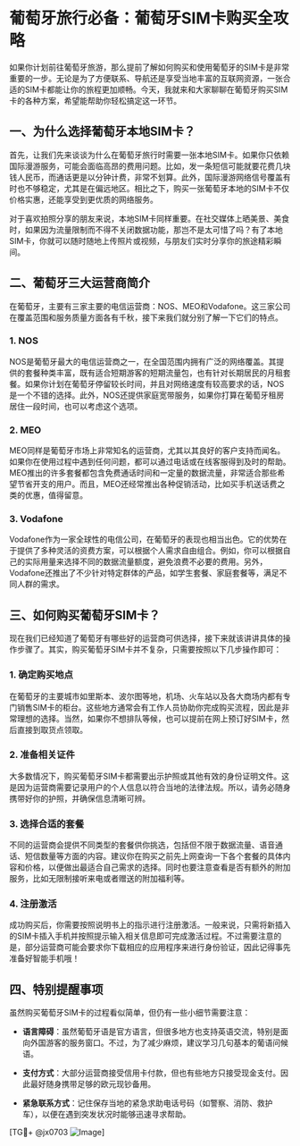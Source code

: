 # 葡萄牙旅行必备：葡萄牙SIM卡购买全攻略

如果你计划前往葡萄牙旅游，那么提前了解如何购买和使用葡萄牙的SIM卡是非常重要的一步。无论是为了方便联系、导航还是享受当地丰富的互联网资源，一张合适的SIM卡都能让你的旅程更加顺畅。今天，我就来和大家聊聊在葡萄牙购买SIM卡的各种方案，希望能帮助你轻松搞定这一环节。

## 一、为什么选择葡萄牙本地SIM卡？

首先，让我们先来谈谈为什么在葡萄牙旅行时需要一张本地SIM卡。如果你只依赖国际漫游服务，可能会面临高昂的费用问题。比如，发一条短信可能就要花费几块钱人民币，而通话更是以分钟计费，非常不划算。此外，国际漫游网络信号覆盖有时也不够稳定，尤其是在偏远地区。相比之下，购买一张葡萄牙本地的SIM卡不仅价格实惠，还能享受到更优质的网络服务。

对于喜欢拍照分享的朋友来说，本地SIM卡同样重要。在社交媒体上晒美景、美食时，如果因为流量限制而不得不关闭数据功能，那岂不是太可惜了吗？有了本地SIM卡，你就可以随时随地上传照片或视频，与朋友们实时分享你的旅途精彩瞬间。

## 二、葡萄牙三大运营商简介

在葡萄牙，主要有三家主要的电信运营商：NOS、MEO和Vodafone。这三家公司在覆盖范围和服务质量方面各有千秋，接下来我们就分别了解一下它们的特点。

### 1. NOS

NOS是葡萄牙最大的电信运营商之一，在全国范围内拥有广泛的网络覆盖。其提供的套餐种类丰富，既有适合短期游客的短期流量包，也有针对长期居民的月租套餐。如果你计划在葡萄牙停留较长时间，并且对网络速度有较高要求的话，NOS是一个不错的选择。此外，NOS还提供家庭宽带服务，如果你打算在葡萄牙租房居住一段时间，也可以考虑这个选项。

### 2. MEO

MEO同样是葡萄牙市场上非常知名的运营商，尤其以其良好的客户支持而闻名。如果你在使用过程中遇到任何问题，都可以通过电话或在线客服得到及时的帮助。MEO推出的许多套餐都包含免费通话时间和一定量的数据流量，非常适合那些希望节省开支的用户。而且，MEO还经常推出各种促销活动，比如买手机送话费之类的优惠，值得留意。

### 3. Vodafone

Vodafone作为一家全球性的电信公司，在葡萄牙的表现也相当出色。它的优势在于提供了多种灵活的资费方案，可以根据个人需求自由组合。例如，你可以根据自己的实际用量来选择不同的数据流量额度，避免浪费不必要的费用。另外，Vodafone还推出了不少针对特定群体的产品，如学生套餐、家庭套餐等，满足不同人群的需求。

## 三、如何购买葡萄牙SIM卡？

现在我们已经知道了葡萄牙有哪些好的运营商可供选择，接下来就该讲讲具体的操作步骤了。其实，购买葡萄牙SIM卡并不复杂，只需要按照以下几步操作即可：

### 1. 确定购买地点

在葡萄牙的主要城市如里斯本、波尔图等地，机场、火车站以及各大商场内都有专门销售SIM卡的柜台。这些地方通常会有工作人员协助你完成购买流程，因此是非常理想的选择。当然，如果你不想排队等候，也可以提前在网上预订好SIM卡，然后直接到取货点领取。

### 2. 准备相关证件

大多数情况下，购买葡萄牙SIM卡都需要出示护照或其他有效的身份证明文件。这是因为运营商需要记录用户的个人信息以符合当地的法律法规。所以，请务必随身携带好你的护照，并确保信息清晰可辨。

### 3. 选择合适的套餐

不同的运营商会提供不同类型的套餐供你挑选，包括但不限于数据流量、语音通话、短信数量等方面的内容。建议你在购买之前先上网查询一下各个套餐的具体内容和价格，以便做出最适合自己需求的选择。同时也要注意查看是否有额外的附加服务，比如无限制接听来电或者赠送的附加福利等。

### 4. 注册激活

成功购买后，你需要按照说明书上的指示进行注册激活。一般来说，只需将新插入的SIM卡插入手机并按照提示输入相关信息即可完成激活过程。不过需要注意的是，部分运营商可能会要求你下载相应的应用程序来进行身份验证，因此记得事先准备好智能手机哦！

## 四、特别提醒事项

虽然购买葡萄牙SIM卡的过程看似简单，但仍有一些小细节需要注意：

- **语言障碍**：虽然葡萄牙语是官方语言，但很多地方也支持英语交流，特别是面向外国游客的服务窗口。不过，为了减少麻烦，建议学习几句基本的葡语问候语。
  
- **支付方式**：大部分运营商接受信用卡付款，但也有些地方只接受现金支付。因此最好随身携带足够的欧元现钞备用。

- **紧急联系方式**：记住保存当地的紧急求助电话号码（如警察、消防、救护车），以便在遇到突发状况时能够迅速寻求帮助。

[TG💪+ @jx0703 ![Image](https://github.com/user-attachments/assets/dbca1d08-cadb-493c-b0ec-ad6f7a83f270)]